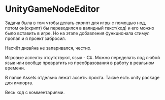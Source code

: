 # UnityGameNodeEditor

Задача была в том чтобы делать скрипт для игры с помощью нод, потом он(скрипт) бы переводился в валидный текст(код) и его можно было вставить в игре.
Но на этапе добавления функционала стимул пропал и я проект забросил.

Насчёт дизайна не запаривался, честно.

Игровые аспекты отсутствуют, язык - C#.
Можно переделать под любой язык или вообще превратить из преобразования в работу в реальном времени.

В папке Assets отдельно лежат ассеты прокта.
Также есть unity package для импорта.

Весь код с комментариями.
